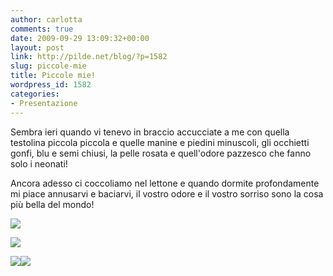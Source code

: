 ```yaml
---
author: carlotta
comments: true
date: 2009-09-29 13:09:32+00:00
layout: post
link: http://pilde.net/blog/?p=1582
slug: piccole-mie
title: Piccole mie!
wordpress_id: 1582
categories:
- Presentazione
---
```


Sembra ieri quando vi tenevo in braccio accucciate a me con quella testolina piccola piccola e quelle manine e piedini minuscoli, gli occhietti gonfi, blu e semi chiusi, la pelle rosata e quell'odore pazzesco che fanno solo i neonati!

Ancora adesso ci coccoliamo nel lettone e quando dormite profondamente mi piace annusarvi e baciarvi, il vostro odore e il vostro sorriso sono la cosa più bella del mondo!

![](http://pilde.net/blog/wp-content/uploads/2009/09/marghe1.jpg)

![](http://pilde.net/blog/wp-content/uploads/2009/09/marghe2.jpg)

![](http://pilde.net/blog/wp-content/uploads/2009/09/mati11.jpg)![](http://pilde.net/blog/wp-content/uploads/2009/09/mati31.jpg)
